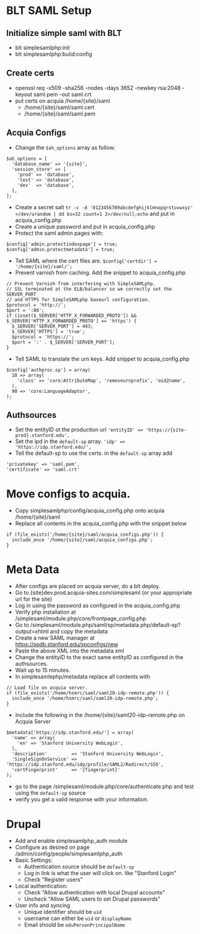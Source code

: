 # BLT SAML Setup

## Initialize simple saml with BLT
* blt simplesamlphp:init
* blt simplesamlphp:build:config

## Create certs
* openssl req -x509 -sha256 -nodes -days 3652 -newkey rsa:2048 -keyout saml.pem -out saml.crt
* put certs on acquia /home/{site}/saml
    * /home/{site}/saml/saml.cert
    * /home/{site}/saml/saml.pem

## Acquia Configs
* Change the `$ah_options` array as follow:
```
$ah_options = [
  'database_name' => '{site}',
  'session_store' => [
    'prod' => 'database',
    'test' => 'database',
    'dev'  => 'database',
  ],
];
```
* Create a secret salt `tr -c -d '0123456789abcdefghijklmnopqrstuvwxyz' </dev/urandom | dd bs=32 count=1 2>/dev/null;echo` and put in acquia_config.php
* Create a unique password and put in acquia_config.php 
* Protect the saml admin pages with:
```
$config['admin.protectindexpage'] = true;
$config['admin.protectmetadata'] = true;
```
* Tell SAML where the cert files are. `$config['certdir'] = '/home/{site}/saml/';`
* Prevent varnish from caching. Add the snippet to acquia_config.php
```
// Prevent Varnish from interfering with SimpleSAMLphp.
// SSL terminated at the ELB/balancer so we correctly set the SERVER_PORT
// and HTTPS for SimpleSAMLphp baseurl configuration.
$protocol = 'http://';
$port = ':80';
if (isset($_SERVER['HTTP_X_FORWARDED_PROTO']) && $_SERVER['HTTP_X_FORWARDED_PROTO'] == 'https') {
  $_SERVER['SERVER_PORT'] = 443;
  $_SERVER['HTTPS'] = 'true';
  $protocol = 'https://';
  $port = ':' . $_SERVER['SERVER_PORT'];
}
```
* Tell SAML to translate the urn keys. Add snippet to acquia_config.php
```
$config['authproc.sp'] = array(
  10 => array(
    'class' => 'core:AttributeMap', 'removeurnprefix', 'oid2name',
  ),
  90 => 'core:LanguageAdaptor',
);
```

## Authsources
* Set the entityID ot the production url `'entityID' => 'https://{site-prod}.stanford.edu',`
* Set the ipd in the `default-sp` array. `'idp' => 'https://idp.stanford.edu/',`
* Tell the default-sp to use the certs. in the `default-sp` array add
```
'privatekey' => 'saml.pem',
'certificate' => 'saml.crt'
```

# Move configs to acquia.
* Copy simplesamlphp/config/acquia_config.php onto acquia /home/{site}/saml
* Replace all contents in the acquia_config.php with the snippet below
```
if (file_exists('/home/{site}/saml/acquia_configs.php')) {
  include_once '/home/{site}/saml/acquia_configs.php';
}
```

# Meta Data
* After configs are placed on acquia server, do a blt deploy.
* Go to {site}dev.prod.acquia-sites.com/simplesaml (or your appropriate url for the site)
* Log in using the password as configured in the acquia_config.php
* Verify php installation at /simplesaml/module.php/core/frontpage_config.php
* Go to /simplesaml/module.php/saml/sp/metadata.php/default-sp?output=xhtml and copy the metadata
* Create a new SAML manager at https://spdb.stanford.edu/spconfigs/new
* Paste the above XML into the metadata xml
* Change the entityID to the exact same entityID as configured in the authsources.
* Wait up to 15 minutes.
* In simplesamlephp/metadata replace all contents with 
```
// Load file on acquia server.
if (file_exists('/home/hsmrc/saml/saml20-idp-remote.php')) {
  include_once '/home/hsmrc/saml/saml20-idp-remote.php';
}
```
* Include the following in the /home/{site}/saml20-idp-remote.php on Acquia Server
```
$metadata['https://idp.stanford.edu/'] = array(
  'name' => array(
    'en' => 'Stanford University WebLogin',
  ),
  'description'         => 'Stanford University WebLogin',
  'SingleSignOnService' => 'https://idp.stanford.edu/idp/profile/SAML2/Redirect/SSO',
  'certFingerprint'     => '{fingerprint}'
);
```
* go to the page /simplesaml/module.php/core/authenticate.php and test using the `default-sp` source
* verify you get a valid response with your information.

# Drupal
* Add and enable simplesamlphp_auth module
* Configure as desired on page /admin/config/people/simplesamlphp_auth
* Basic Settings:
    * Authentication source should be `default-sp`
    * Log in link is what the user will click on. like "Stanford Login"
    * Check "Register users"
* Local authentication:
    * Check "Allow authentication with local Drupal accounts"
    * Uncheck "Allow SAML users to set Drupal passwords"
* User info and syncing
    * Unique identifier should be `uid`
    * username can either be `uid` or `displayName`
    * Email should be `eduPersonPrincipalName`
